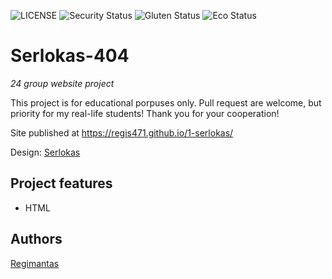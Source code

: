 ![LICENSE](https://img.shields.io/badge/license-MIT-blue.svg?style=flat-square)
![Security Status](https://img.shields.io/security-headers?label=Security&url=https%3A%2F%2Fgithub.com&style=flat-square)
![Gluten Status](https://img.shields.io/badge/Gluten-Free-green.svg)
![Eco Status](https://img.shields.io/badge/ECO-Friendly-green.svg)

# Serlokas-404

_24 group website project_

This project is for educational porpuses only. Pull request are welcome, but priority for my real-life students! Thank you for your cooperation!

Site published at https://regis471.github.io/1-serlokas/

Design: [Serlokas](https://cdn.discordapp.com/attachments/648536139677958156/648860542743740428/404-Web-Page-Design-Examples-6.png)

## Project features

-  HTML

## Authors

[Regimantas](https://github.com/regis471)

